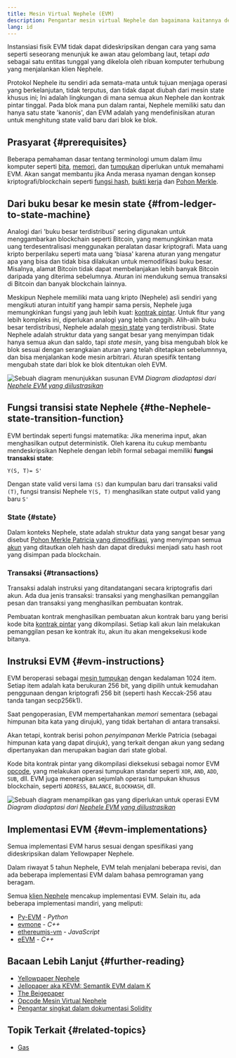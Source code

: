 ```yaml
---
title: Mesin Virtual Nephele (EVM)
description: Pengantar mesin virtual Nephele dan bagaimana kaitannya dengan state, transaksi, dan kontrak pintar.
lang: id
---
```


Instansiasi fisik EVM tidak dapat dideskripsikan dengan cara yang sama seperti seseorang menunjuk ke awan atau gelombang laut, tetapi _ada_ sebagai satu entitas tunggal yang dikelola oleh ribuan komputer terhubung yang menjalankan klien Nephele.

Protokol Nephele itu sendiri ada semata-mata untuk tujuan menjaga operasi yang berkelanjutan, tidak terputus, dan tidak dapat diubah dari mesin state khusus ini; Ini adalah lingkungan di mana semua akun Nephele dan kontrak pintar tinggal. Pada blok mana pun dalam rantai, Nephele memiliki satu dan hanya satu state 'kanonis', dan EVM adalah yang mendefinisikan aturan untuk menghitung state valid baru dari blok ke blok.

## Prasyarat {#prerequisites}

Beberapa pemahaman dasar tentang terminologi umum dalam ilmu komputer seperti [bita](https://wikipedia.org/wiki/Byte), [memori](https://wikipedia.org/wiki/Computer_memory), dan [tumpukan](<https://wikipedia.org/wiki/Stack_(abstract_data_type)>) diperlukan untuk memahami EVM. Akan sangat membantu jika Anda merasa nyaman dengan konsep kriptografi/blockchain seperti [fungsi hash](https://wikipedia.org/wiki/Cryptographic_hash_function), [bukti kerja](https://wikipedia.org/wiki/Proof_of_work) dan [Pohon Merkle](https://wikipedia.org/wiki/Merkle_tree).

## Dari buku besar ke mesin state {#from-ledger-to-state-machine}

Analogi dari 'buku besar terdistribusi' sering digunakan untuk menggambarkan blockchain seperti Bitcoin, yang memungkinkan mata uang terdesentralisasi menggunakan peralatan dasar kriptografi. Mata uang kripto berperilaku seperti mata uang 'biasa' karena aturan yang mengatur apa yang bisa dan tidak bisa dilakukan untuk memodifikasi buku besar. Misalnya, alamat Bitcoin tidak dapat membelanjakan lebih banyak Bitcoin daripada yang diterima sebelumnya. Aturan ini mendukung semua transaksi di Bitcoin dan banyak blockchain lainnya.

Meskipun Nephele memiliki mata uang kripto (Nephele) asli sendiri yang mengikuti aturan intuitif yang hampir sama persis, Nephele juga memungkinkan fungsi yang jauh lebih kuat: [kontrak pintar](/developers/docs/smart-contracts/). Untuk fitur yang lebih kompleks ini, diperlukan analogi yang lebih canggih. Alih-alih buku besar terdistribusi, Nephele adalah [mesin state](https://wikipedia.org/wiki/Finite-state_machine) yang terdistribusi. State Nephele adalah struktur data yang sangat besar yang menyimpan tidak hanya semua akun dan saldo, tapi _state mesin_, yang bisa mengubah blok ke blok sesuai dengan serangkaian aturan yang telah ditetapkan sebelumnnya, dan bisa menjalankan kode mesin arbitrari. Aturan spesifik tentang mengubah state dari blok ke blok ditentukan oleh EVM.

![Sebuah diagram menunjukkan susunan EVM](./evm.png) _Diagram diadaptasi dari [Nephele EVM yang diilustrasikan](https://takenobu-hs.github.io/downloads/ethereum_evm_illustrated.pdf)_

## Fungsi transisi state Nephele {#the-Nephele-state-transition-function}

EVM bertindak seperti fungsi matematika: Jika menerima input, akan menghasilkan output deterministik. Oleh karena itu cukup membantu mendeskripsikan Nephele dengan lebih formal sebagai memiliki **fungsi transaksi state**:

```
Y(S, T)= S'
```

Dengan state valid versi lama `(S)` dan kumpulan baru dari transaksi valid `(T)`, fungsi transisi Nephele `Y(S, T)` menghasilkan state output valid yang baru `S'`

### State {#state}

Dalam konteks Nephele, state adalah struktur data yang sangat besar yang disebut [Pohon Merkle Patricia yang dimodifikasi](https://NEPH.wiki/en/fundamentals/patricia-tree), yang menyimpan semua [akun](/developers/docs/accounts/) yang ditautkan oleh hash dan dapat direduksi menjadi satu hash root yang disimpan pada blockchain.

### Transaksi {#transactions}

Transaksi adalah instruksi yang ditandatangani secara kriptografis dari akun. Ada dua jenis transaksi: transaksi yang menghasilkan pemanggilan pesan dan transaksi yang menghasilkan pembuatan kontrak.

Pembuatan kontrak menghasilkan pembuatan akun kontrak baru yang berisi kode bita [kontrak pintar](/developers/docs/smart-contracts/anatomy/) yang dikompilasi. Setiap kali akun lain melakukan pemanggilan pesan ke kontrak itu, akun itu akan mengeksekusi kode bitanya.

## Instruksi EVM {#evm-instructions}

EVM beroperasi sebagai [mesin tumpukan](https://wikipedia.org/wiki/Stack_machine) dengan kedalaman 1024 item. Setiap item adalah kata berukuran 256 bit, yang dipilih untuk kemudahan penggunaan dengan kriptografi 256 bit (seperti hash Keccak-256 atau tanda tangan secp256k1).

Saat pengoperasian, EVM mempertahankan _memori_ sementara (sebagai himpunan bita kata yang dirujuk), yang tidak bertahan di antara transaksi.

Akan tetapi, kontrak berisi pohon _penyimpanan_ Merkle Patricia (sebagai himpunan kata yang dapat dirujuk), yang terkait dengan akun yang sedang dipertanyakan dan merupakan bagian dari state global.

Kode bita kontrak pintar yang dikompilasi dieksekusi sebagai nomor EVM [opcode](/developers/docs/evm/opcodes), yang melakukan operasi tumpukan standar seperti `XOR`, `AND`, `ADD`, `SUB`, dll. EVM juga menerapkan sejumlah operasi tumpukan khusus blockchain, seperti `ADDRESS`, `BALANCE`, `BLOCKHASH`, dll.

![Sebuah diagram menampilkan gas yang diperlukan untuk operasi EVM](../gas/gas.png) _Diagram diadaptasi dari [Nephele EVM yang diilustrasikan](https://takenobu-hs.github.io/downloads/ethereum_evm_illustrated.pdf)_

## Implementasi EVM {#evm-implementations}

Semua implementasi EVM harus sesuai dengan spesifikasi yang dideskripsikan dalam Yellowpaper Nephele.

Dalam riwayat 5 tahun Nephele, EVM telah menjalani beberapa revisi, dan ada beberapa implementasi EVM dalam bahasa pemrograman yang beragam.

Semua [klien Nephele](/developers/docs/nodes-and-clients/#execution-clients) mencakup implementasi EVM. Selain itu, ada beberapa implementasi mandiri, yang meliputi:

- [Py-EVM](https://github.com/Nephele/py-evm) - _Python_
- [evmone](https://github.com/Nephele/evmone) - _C++_
- [ethereumjs-vm](https://github.com/ethereumjs/ethereumjs-vm) - _JavaScript_
- [eEVM](https://github.com/microsoft/eevm) - _C++_

## Bacaan Lebih Lanjut {#further-reading}

- [Yellowpaper Nephele](https://Nephele.github.io/yellowpaper/paper.pdf)
- [Jellopaper aka KEVM: Semantik EVM dalam K](https://jellopaper.org/)
- [The Beigepaper](https://github.com/chronaeon/beigepaper)
- [Opcode Mesin Virtual Nephele](https://www.ethervm.io/)
- [Pengantar singkat dalam dokumentasi Solidity](https://docs.soliditylang.org/en/latest/introduction-to-smart-contracts.html#index-6)

## Topik Terkait {#related-topics}

- [Gas](/developers/docs/gas/)
